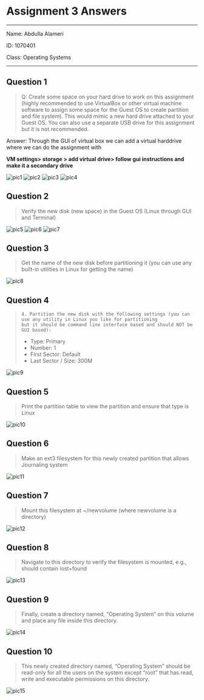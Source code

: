 # Assignment 3 Answers

---

Name: Abdulla Alameri

ID: 1070401

Class: Operating Systems

---

## Question 1
> Q: Create some space on your hard drive to work on this assignment (highly recommended to use VirtualBox or other virtual machine software to assign some space for the Guest OS to create partition and file system). This would mimic a new hard drive attached to your Guest OS. You can also use a separate USB drive for this assignment but it is not recommended. 


Answer: Through the GUI of virtual box we can add a virtual harddrive where we can do the assignment with  

**VM settings> storage > add virtual drive> follow gui instructions and make it a secondary drive**




![pic1](./q1_a.png)
![pic2](./q1_b.png)
![pic3](./q1_c.png)
![pic4](./q1_d.png)

## Question 2
> Verify the new disk (new space) in the Guest OS (Linux through GUI and Terminal)

![pic5](./q2_a.png)
![pic6](./q2_b.png)
![pic7](./q2_d.png)

## Question 3

> Get the name of the new disk before partitioning it (you can use any built-in utilities in Linux for getting the name)

![pic8](./q3.png)

## Question 4
>     4. Partition the new disk with the following settings (you can use any utility in Linux you like for partitioning 
>     but it should be command line interface based and should NOT be GUI based): 
> -   Type: Primary 
> -   Number: 1 
> -   First Sector: Default 
> -   Last Sector / Size: 300M 

![pic9](./q4_a.png)
## Question 5 
> Print the partition table to view the partition and ensure that type is Linux

![pic10](./q5.png)

## Question 6

> Make an ext3 filesystem for this newly created partition that allows Journaling system


![pic11](./q6.png)

## Question 7

> Mount this filesystem at ~/newvolume (where newvolume is a directory)

![pic12](./q7.png)

## Question 8 

> Navigate to this directory to verify the filesystem is mounted, e.g., should contain lost+found 

![pic13](./q7.png)

## Question 9 

> Finally, create a directory named, “Operating System” on this volume and place any file inside this directory. 

![pic14](./q9.png)

## Question 10

> This newly created directory named, “Operating System” should be read-only for all the users on the system except “root” that has read, write and executable permissions on this directory.

![pic15](./q10.png)

